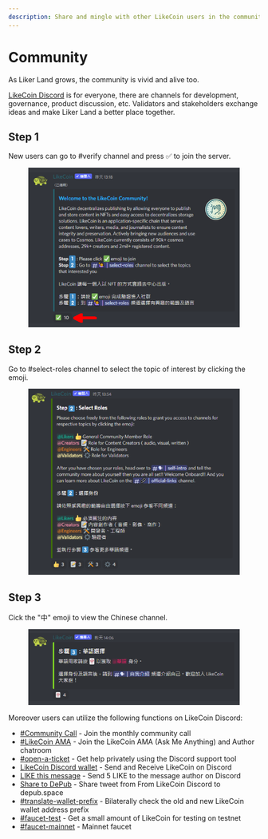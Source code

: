 ```yaml
---
description: Share and mingle with other LikeCoin users in the community
---
```


# Community

As Liker Land grows, the community is vivid and alive too.

[LikeCoin Discord](http://discord.gg/likecoin) is for everyone, there are channels for development, governance, product discussion, etc. Validators and stakeholders exchange ideas and make Liker Land a better place together.

## Step 1

New users can go to #verify channel and press ✅ to join the server.

<figure><img src="../../.gitbook/assets/discord 1.png" alt=""><figcaption></figcaption></figure>

## Step 2

Go to #select-roles channel to select the topic of interest by clicking the emoji.

<figure><img src="../../.gitbook/assets/discord 2.png" alt=""><figcaption></figcaption></figure>

## Step 3

Cick the "中" emoji to view the Chinese channel.

<figure><img src="../../.gitbook/assets/discord 3.png" alt=""><figcaption></figcaption></figure>

Moreover users can utilize the following functions on LikeCoin Discord:

* [#Community Call](community-call.md) - Join the monthly community call
* [#LikeCoin AMA](likecoin-ama.md) - Join the LikeCoin AMA (Ask Me Anything) and Author chatroom
* [#open-a-ticket](open-a-ticket.md) - Get help privately using the Discord support tool
* [LikeCoin Discord wallet](discord-wallet.md) - Send and Receive LikeCoin on Discord
* [LIKE this message](like-this-message.md) - Send 5 LIKE to the message author on Discord
* [Share to DePub](../../user-guide/depub.space/from-likecoin-discord-to-depub.space.md) - Share tweet from From LikeCoin Discord to depub.space
* [#translate-wallet-prefix](translate-wallet-prefix.md) - Bilaterally check the old and new LikeCoin wallet address prefix
* [#faucet-test](faucet-testnet.md) - Get a small amount of LikeCoin for testing on testnet
* [#faucet-mainnet](../faucet.md) - Mainnet faucet
